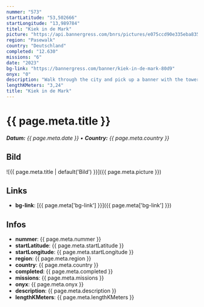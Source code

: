 ```yaml
---
nummer: "573"
startLatitude: "53,502666"
startLongitude: "13,989784"
titel: "Kiek in de Mark"
picture: "https://api.bannergress.com/bnrs/pictures/e075ccd90e335eba835d0a349672f3d1"
region: "Pasewalk"
country: "Deutschland"
completed: "12.630"
missions: "6"
date: "2023"
bg-link: "https://bannergress.com/banner/kiek-in-de-mark-80d9"
onyx: "0"
description: "Walk through the city and pick up a banner with the tower in rainbow colours."
lengthKMeters: "3,24"
title: "Kiek in de Mark"
---
```


# {{ page.meta.title }}
_**Datum:** {{ page.meta.date }} • **Country:** {{ page.meta.country }}_

## Bild
![{{ page.meta.title | default('Bild') }}]({{ page.meta.picture }})

## Links
- **bg-link**: [{{ page.meta['bg-link'] }}]({{ page.meta['bg-link'] }})

## Infos
- **nummer**: {{ page.meta.nummer }}
- **startLatitude**: {{ page.meta.startLatitude }}
- **startLongitude**: {{ page.meta.startLongitude }}
- **region**: {{ page.meta.region }}
- **country**: {{ page.meta.country }}
- **completed**: {{ page.meta.completed }}
- **missions**: {{ page.meta.missions }}
- **onyx**: {{ page.meta.onyx }}
- **description**: {{ page.meta.description }}
- **lengthKMeters**: {{ page.meta.lengthKMeters }}

